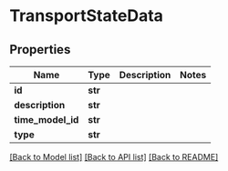 # TransportStateData

## Properties
Name | Type | Description | Notes
------------ | ------------- | ------------- | -------------
**id** | **str** |  | 
**description** | **str** |  | 
**time_model_id** | **str** |  | 
**type** | **str** |  | 

[[Back to Model list]](../README.md#documentation-for-models) [[Back to API list]](../README.md#documentation-for-api-endpoints) [[Back to README]](../README.md)

